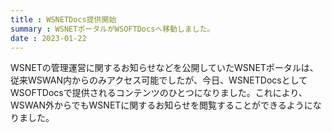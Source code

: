 ```yaml
---
title : WSNETDocs提供開始
summary : WSNETポータルがWSOFTDocsへ移動しました。
date : 2023-01-22
---
```


WSNETの管理運営に関するお知らせなどを公開していたWSNETポータルは、従来WSWAN内からのみアクセス可能でしたが、今日、WSNETDocsとしてWSOFTDocsで提供されるコンテンツのひとつになりました。これにより、WSWAN外からでもWSNETに関するお知らせを閲覧することができるようになりました。